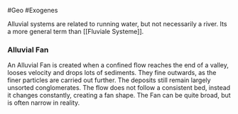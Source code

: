 #Geo #Exogenes 

Alluvial systems are related to running water, but not necessarily a river. Its a more general term than [[Fluviale Systeme]].

### Alluvial Fan

An Alluvial Fan is created when a confined flow reaches the end of a valley, looses velocity and drops lots of sediments. They fine outwards, as the finer particles are carried out further. The deposits still remain largely unsorted conglomerates. 
The flow does not follow a consistent bed, instead it changes constantly, creating a fan shape. The Fan can be quite broad, but is often narrow in reality.